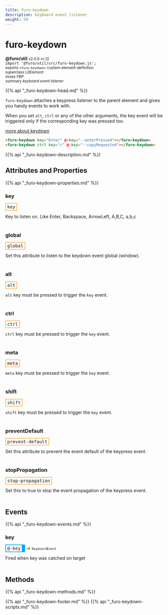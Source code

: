 ```yaml
---
title: furo-keydown
description: keyboard event listener
weight: 50
---
```


# furo-keydown
**@furo/util** <small>v2.0.0-rc.12</small>
<br>`import '@furo/util/src/furo-keydown.js';`<small>
<br>exports `<furo-keydown>` custom-element-definition
<br>superclass *LitElement*
<br> mixes *FBP*</small>
<br><small>summary *keyboard event listener*</small>

{{% api "_furo-keydown-head.md" %}}

`furo-keydown` attaches a keypress listener to the parent element and gives you handy events to work with.

When you set `alt`, `ctrl` or any of the other arguments, the key event will be triggered only if the corresponding key was pressed too.

 [more about keydown](https://developer.mozilla.org/en-US/docs/Web/API/Document/keydown_event)

```html
<furo-keydown key="Enter" @-key="--enterPressed"></furo-keydown>
<furo-keydown ctrl key="c" @-key="--copyRequested"></furo-keydown>
```

{{% api "_furo-keydown-description.md" %}}


## Attributes and Properties
{{% api "_furo-keydown-properties.md" %}}




### **key**

<span  style="border-width:2px; border-style: solid;border-color:  rgb(255, 182, 91);font-family:monospace; padding:2px 4px;">key</span>
</small>

Key to listen on. Like Enter, Backspace, ArrowLeft, A,B,C, a,b,c
<br><br>

### **global**

<span  style="border-width:2px; border-style: solid;border-color:  rgb(255, 182, 91);font-family:monospace; padding:2px 4px;">global</span>
</small>

Set this attribute to listen to the keydown event global (window).
<br><br>

### **alt**

<span  style="border-width:2px; border-style: solid;border-color:  rgb(255, 182, 91);font-family:monospace; padding:2px 4px;">alt</span>
</small>

`alt` key must be pressed to trigger the `key` event.
<br><br>

### **ctrl**

<span  style="border-width:2px; border-style: solid;border-color:  rgb(255, 182, 91);font-family:monospace; padding:2px 4px;">ctrl</span>
</small>

`ctrl` key must be pressed to trigger the `key` event.
<br><br>

### **meta**

<span  style="border-width:2px; border-style: solid;border-color:  rgb(255, 182, 91);font-family:monospace; padding:2px 4px;">meta</span>
</small>

`meta` key must be pressed to trigger the `key` event.
<br><br>

### **shift**

<span  style="border-width:2px; border-style: solid;border-color:  rgb(255, 182, 91);font-family:monospace; padding:2px 4px;">shift</span>
</small>

`shift` key must be pressed to trigger the `key` event.
<br><br>

### **preventDefault**

<span  style="border-width:2px; border-style: solid;border-color:  rgb(255, 182, 91);font-family:monospace; padding:2px 4px;">prevent-default</span>
</small>

Set this attribute to prevent the event default of the keypress event.
<br><br>

### **stopPropagation**

<span  style="border-width:2px; border-style: solid;border-color:  rgb(255, 182, 91);font-family:monospace; padding:2px 4px;">stop-propagation</span>
</small>

Set this to true to stop the event propagation of the keypress event.
<br><br>
## Events
{{% api "_furo-keydown-events.md" %}}

### **key**
<span  style="border-width:2px 10px 2px 2px; border-style: solid;border-color:  rgb(2, 168, 244);font-family:monospace; padding:2px 4px;">@-key</span>
→ <small>`KeyboardEvent`</small>

Fired when key was catched on target
<br><br>

## Methods
{{% api "_furo-keydown-methods.md" %}}














{{% api "_furo-keydown-footer.md" %}}
{{% api "_furo-keydown-scripts.md" %}}
